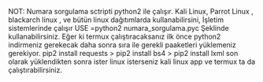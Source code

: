 NOT: 
Numara sorgulama sctripti python2 ile çalışır.
Kali Linux, Parrot Linux , blackarch linux ,
ve bütün linux dağıtımlarda kullanabilirsini,
İşletim sistemlerinde çalışır 
USE =python2 numara_sorgulama.pyc
Şeklinde kullanabilirsiniz. Eğer ki termux çalıştıracaksanız ilk önce python2 indirmeniz
gerekecak daha sonra sıra ile gerekli paaketleri yüklemeniz gerekiyor. 
pip2 install requests   >   pip2 install bs4  >    pip2 install lxml son olarak yüklendikten sonra 
ister linux isterseniz kali linux app ve termux ta da çalıştırabilirsiniz.
